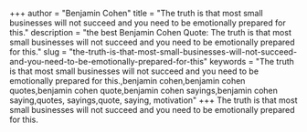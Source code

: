 +++
author = "Benjamin Cohen"
title = "The truth is that most small businesses will not succeed and you need to be emotionally prepared for this."
description = "the best Benjamin Cohen Quote: The truth is that most small businesses will not succeed and you need to be emotionally prepared for this."
slug = "the-truth-is-that-most-small-businesses-will-not-succeed-and-you-need-to-be-emotionally-prepared-for-this"
keywords = "The truth is that most small businesses will not succeed and you need to be emotionally prepared for this.,benjamin cohen,benjamin cohen quotes,benjamin cohen quote,benjamin cohen sayings,benjamin cohen saying,quotes, sayings,quote, saying, motivation"
+++
The truth is that most small businesses will not succeed and you need to be emotionally prepared for this.

